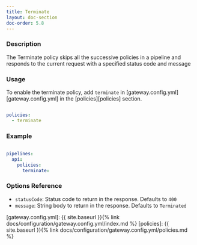 ```yaml
---
title: Terminate
layout: doc-section
doc-order: 5.8
---
```


### Description

The Terminate policy skips all the successive policies in a pipeline and responds to the current request with a specified
status code and message

### Usage

To enable the terminate policy, add `terminate` in [gateway.config.yml][gateway.config.yml] in the [policies][policies] section.

```yaml

policies:
  - terminate
```

### Example

```yaml

pipelines:
  api:
    policies:
      terminate:

```

### Options Reference

* `statusCode`: Status code to return in the response. Defaults to `400`
* `message`: String body to return in the response. Defaults to `Terminated`

[gateway.config.yml]: {{ site.baseurl }}{% link docs/configuration/gateway.config.yml/index.md %}
[policies]: {{ site.baseurl }}{% link docs/configuration/gateway.config.yml/policies.md %}
